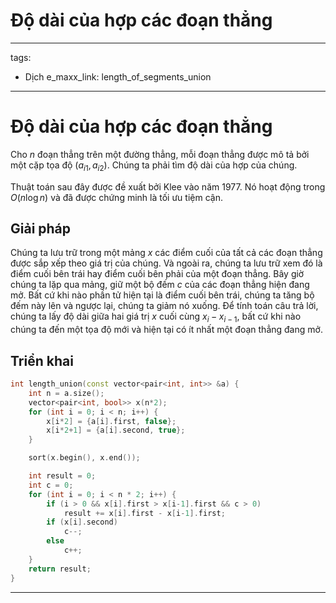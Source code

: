 # Độ dài của hợp các đoạn thẳng

---
tags:
  - Dịch
e_maxx_link: length_of_segments_union
---

# Độ dài của hợp các đoạn thẳng

Cho $n$ đoạn thẳng trên một đường thẳng, mỗi đoạn thẳng được mô tả bởi một cặp tọa độ $(a_{i1}, a_{i2})$.
Chúng ta phải tìm độ dài của hợp của chúng.

Thuật toán sau đây được đề xuất bởi Klee vào năm 1977.
Nó hoạt động trong $O(n\log n)$ và đã được chứng minh là tối ưu tiệm cận.

## Giải pháp

Chúng ta lưu trữ trong một mảng $x$ các điểm cuối của tất cả các đoạn thẳng được sắp xếp theo giá trị của chúng.
Và ngoài ra, chúng ta lưu trữ xem đó là điểm cuối bên trái hay điểm cuối bên phải của một đoạn thẳng.
Bây giờ chúng ta lặp qua mảng, giữ một bộ đếm $c$ của các đoạn thẳng hiện đang mở.
Bất cứ khi nào phần tử hiện tại là điểm cuối bên trái, chúng ta tăng bộ đếm này lên và ngược lại, chúng ta giảm nó xuống.
Để tính toán câu trả lời, chúng ta lấy độ dài giữa hai giá trị $x$ cuối cùng $x_i - x_{i-1}$, bất cứ khi nào chúng ta đến một tọa độ mới và hiện tại có ít nhất một đoạn thẳng đang mở.

## Triển khai

```cpp
int length_union(const vector<pair<int, int>> &a) {
    int n = a.size();
    vector<pair<int, bool>> x(n*2);
    for (int i = 0; i < n; i++) {
        x[i*2] = {a[i].first, false};
        x[i*2+1] = {a[i].second, true};
    }

    sort(x.begin(), x.end());

    int result = 0;
    int c = 0;
    for (int i = 0; i < n * 2; i++) {
        if (i > 0 && x[i].first > x[i-1].first && c > 0)
            result += x[i].first - x[i-1].first;
        if (x[i].second)
            c--;
        else
            c++;
    }
    return result;
}
```

--- 
